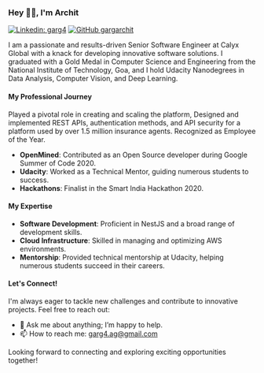 ### Hey 👋🏽, I'm Archit

[![Linkedin: garg4](https://img.shields.io/badge/-garg4-blue?style=flat-square&logo=Linkedin&logoColor=white&link=https://www.linkedin.com/in/garg4/)](https://www.linkedin.com/in/garg4/)
[![GitHub gargarchit](https://img.shields.io/github/followers/gargarchit?label=follow&style=social)](https://github.com/gargarchit)

I am a passionate and results-driven Senior Software Engineer at Calyx Global with a knack for developing innovative software solutions. I graduated with a Gold Medal in Computer Science and Engineering from the National Institute of Technology, Goa, and I hold Udacity Nanodegrees in Data Analysis, Computer Vision, and Deep Learning.

#### My Professional Journey
 Played a pivotal role in creating and scaling the platform, Designed and implemented REST APIs, authentication methods, and API security for a platform used by over 1.5 million insurance agents. Recognized as Employee of the Year.
- **OpenMined**: Contributed as an Open Source developer during Google Summer of Code 2020.
- **Udacity**: Worked as a Technical Mentor, guiding numerous students to success.
- **Hackathons**: Finalist in the Smart India Hackathon 2020.

#### My Expertise
- **Software Development**: Proficient in NestJS and a broad range of development skills.
- **Cloud Infrastructure**: Skilled in managing and optimizing AWS environments.
- **Mentorship**: Provided technical mentorship at Udacity, helping numerous students succeed in their careers.

#### Let's Connect!
I'm always eager to tackle new challenges and contribute to innovative projects. Feel free to reach out:
- 💬 Ask me about anything; I’m happy to help.
- 📫 How to reach me: garg4.ag@gmail.com

Looking forward to connecting and exploring exciting opportunities together!
